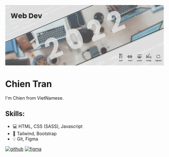 ![I'm Chien from VietNamese](https://github.com/info-chientran/profile/blob/main/assets/img/Facebook%20cover.png?raw=true)

# Chien Tran
I'm Chien from VietNamese.

## Skills: 
* 💻 HTML, CSS (SASS), Javascript
* 📓 Tailwind, Bootstrap
* 💡 Git, Figma

[<img src='https://cdn.jsdelivr.net/npm/simple-icons@3.0.1/icons/github.svg' alt='github' height='40'>](https://github.com/https://github.com/info-chientran)  [<img src='https://cdn.jsdelivr.net/npm/simple-icons@3.0.1/icons/figma.svg' alt='figma' height='40'>](https://www.figma.com/files/recent?fuid=1001634276455748408)  
